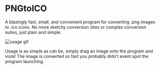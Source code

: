# PNGtoICO

A blazingly fast, small, and convenient program for converting .png images to .ico icons.
No more sketchy conversion sites or complex conversion suites, just plain and simple.


![usage gif](https://i.imgur.com/UoMa6Mo.gif)

Usage is as simple as can be, simply drag an image onto the program and viola! The image is converted so fast you probably didn't event spot the program launching.

